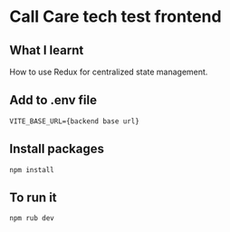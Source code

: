 # Call Care tech test frontend

## What I learnt

How to use Redux for centralized state management.

## Add to .env file

```
VITE_BASE_URL={backend base url}
```

## Install packages

```
npm install
```

## To run it

```
npm rub dev
```